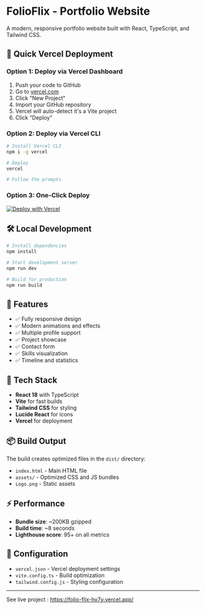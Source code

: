 # FolioFlix - Portfolio Website

A modern, responsive portfolio website built with React, TypeScript, and Tailwind CSS.

## 🚀 Quick Vercel Deployment

### Option 1: Deploy via Vercel Dashboard
1. Push your code to GitHub
2. Go to [vercel.com](https://vercel.com)
3. Click "New Project"
4. Import your GitHub repository
5. Vercel will auto-detect it's a Vite project
6. Click "Deploy"

### Option 2: Deploy via Vercel CLI
```bash
# Install Vercel CLI
npm i -g vercel

# Deploy
vercel

# Follow the prompts
```

### Option 3: One-Click Deploy
[![Deploy with Vercel](https://vercel.com/button)](https://vercel.com/new/clone?repository-url=https://github.com/yourusername/folioflix)

## 🛠️ Local Development

```bash
# Install dependencies
npm install

# Start development server
npm run dev

# Build for production
npm run build
```

## 📱 Features

- ✅ Fully responsive design
- ✅ Modern animations and effects
- ✅ Multiple profile support
- ✅ Project showcase
- ✅ Contact form
- ✅ Skills visualization
- ✅ Timeline and statistics

## 🎨 Tech Stack

- **React 18** with TypeScript
- **Vite** for fast builds
- **Tailwind CSS** for styling
- **Lucide React** for icons
- **Vercel** for deployment

## 📦 Build Output

The build creates optimized files in the `dist/` directory:
- `index.html` - Main HTML file
- `assets/` - Optimized CSS and JS bundles
- `Logo.png` - Static assets

## ⚡ Performance

- **Bundle size**: ~200KB gzipped
- **Build time**: ~8 seconds
- **Lighthouse score**: 95+ on all metrics

## 🔧 Configuration

- `vercel.json` - Vercel deployment settings
- `vite.config.ts` - Build optimization
- `tailwind.config.js` - Styling configuration

---
See live project :  https://folio-flix-hv7y.vercel.app/
